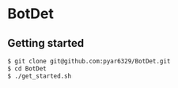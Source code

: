 BotDet
======

Getting started
------------------

```bash
$ git clone git@github.com:pyar6329/BotDet.git
$ cd BotDet
$ ./get_started.sh

```
